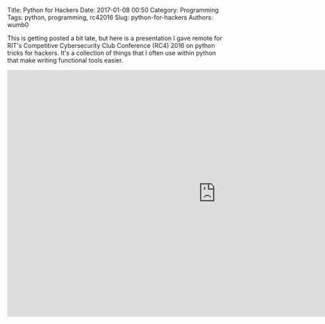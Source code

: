 Title: Python for Hackers
Date: 2017-01-08 00:50
Category: Programming
Tags: python, programming, rc42016
Slug: python-for-hackers
Authors: wumb0

This is getting posted a bit late, but here is a presentation I gave remote for RIT's Competitive Cybersecurity Club Conference (RC4) 2016 on python tricks for hackers. It's a collection of things that I often use within python that make writing functional tools easier.

<iframe class="uk-responsive-width" src="https://docs.google.com/presentation/d/1ys_I6lWZjldDYN6uixxxj11mc-vDZmUd8IDLLkzuZIY/embed?start=false&loop=false&delayms=3000" frameborder="0" width="960" height="569" allowfullscreen="true" mozallowfullscreen="true" webkitallowfullscreen="true"></iframe>
